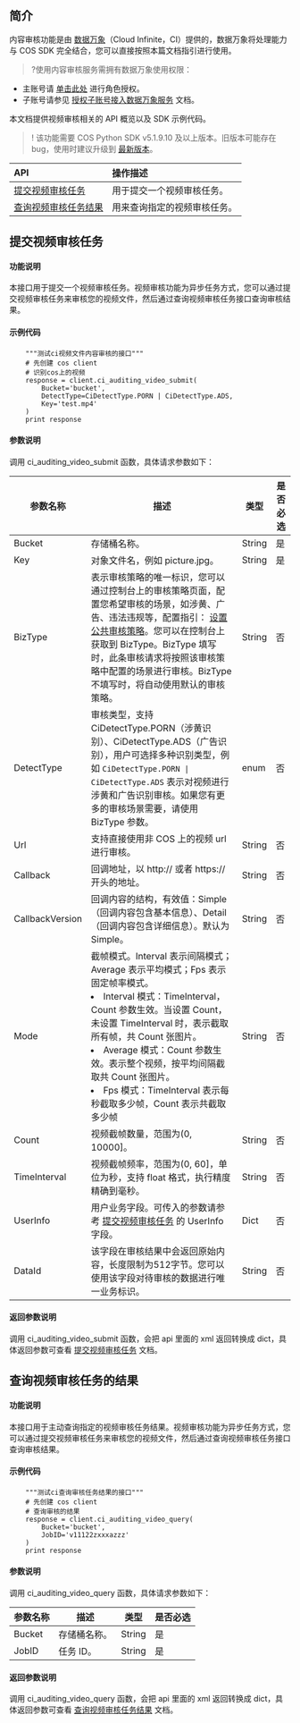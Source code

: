 ## 简介
内容审核功能是由 [数据万象](https://www.tencentcloud.com/document/product/1045)（Cloud Infinite，CI）提供的，数据万象将处理能力与 COS SDK 完全结合，您可以直接按照本篇文档指引进行使用。

>?使用内容审核服务需拥有数据万象使用权限：
- 主账号请 [单击此处](https://console.cloud.tencent.com/cam/role/grant?roleName=CI_QCSRole&policyName=QcloudCOSDataFullControl,QcloudAccessForCIRole,QcloudPartAccessForCIRole&principal=eyJzZXJ2aWNlIjoiY2kucWNsb3VkLmNvbSJ9&serviceType=%E6%95%B0%E6%8D%AE%E4%B8%87%E8%B1%A1&s_url=https%3A%2F%2Fconsole.cloud.tencent.com%2Fci) 进行角色授权。
- 子账号请参见 [授权子账号接入数据万象服务](https://intl.cloud.tencent.com/document/product/1045/33450) 文档。

本文档提供视频审核相关的 API 概览以及 SDK 示例代码。

>! 该功能需要 COS Python SDK v5.1.9.10 及以上版本。旧版本可能存在 bug，使用时建议升级到 [最新版本](https://github.com/tencentyun/cos-python-sdk-v5/releases)。
>

| API                                                          | 操作描述                   |
| :----------------------------------------------------------- | :------------------------- |
| [提交视频审核任务](https://intl.cloud.tencent.com/document/product/436/48249) | 用于提交一个视频审核任务。   |
| [查询视频审核任务结果](https://intl.cloud.tencent.com/document/product/436/48250) | 用来查询指定的视频审核任务。 |



## 提交视频审核任务

#### 功能说明

本接口用于提交一个视频审核任务。视频审核功能为异步任务方式，您可以通过提交视频审核任务来审核您的视频文件，然后通过查询视频审核任务接口查询审核结果。

#### 示例代码

```shell
    """测试ci视频文件内容审核的接口"""
    # 先创建 cos client
    # 识别cos上的视频
	response = client.ci_auditing_video_submit(
		Bucket='bucket',
		DetectType=CiDetectType.PORN | CiDetectType.ADS,
		Key='test.mp4'
	)
	print response
```

#### 参数说明

调用 ci_auditing_video_submit 函数，具体请求参数如下：

| 参数名称  | 描述                                                         | 类型   | 是否必选 |
| --------- | ------------------------------------------------------------ | ------ | -------- |
| Bucket | 存储桶名称。                                 | String  | 是       |
| Key | 对象文件名，例如 picture.jpg。                                 | String  | 是       |
| BizType | 表示审核策略的唯一标识，您可以通过控制台上的审核策略页面，配置您希望审核的场景，如涉黄、广告、违法违规等，配置指引： [设置公共审核策略](https://intl.cloud.tencent.com/document/product/436/52095)。您可以在控制台上获取到 BizType。BizType 填写时，此条审核请求将按照该审核策略中配置的场景进行审核。BizType 不填写时，将自动使用默认的审核策略。 | String  | 否       |
| DetectType      | 审核类型，支持 CiDetectType.PORN（涉黄识别）、CiDetectType.ADS（广告识别），用户可选择多种识别类型，例如 `CiDetectType.PORN \| CiDetectType.ADS` 表示对视频进行涉黄和广告识别审核。如果您有更多的审核场景需要，请使用 BizType 参数。  | enum | 否  
| Url | 支持直接使用非 COS 上的视频 url 进行审核。                                 | String  | 否       |
| Callback | 回调地址，以 http:// 或者 https:// 开头的地址。                                 | String  | 否       |
| CallbackVersion | 回调内容的结构，有效值：Simple（回调内容包含基本信息）、Detail（回调内容包含详细信息）。默认为 Simple。                                 | String  | 否       |
| Mode | 截帧模式。Interval 表示间隔模式；Average 表示平均模式；Fps 表示固定帧率模式。<li>Interval 模式：TimeInterval，Count 参数生效。当设置 Count，未设置 TimeInterval 时，表示截取所有帧，共 Count 张图片。<li> Average 模式：Count 参数生效。表示整个视频，按平均间隔截取共 Count 张图片。<li>Fps 模式：TimeInterval 表示每秒截取多少帧，Count 表示共截取多少帧 </li>                                | String  | 否       |
| Count | 视频截帧数量，范围为(0, 10000]。                                 | String  | 否       |
| TimeInterval | 视频截帧频率，范围为(0, 60]，单位为秒，支持 float 格式，执行精度精确到毫秒。                                 | String  | 否       |
| UserInfo | 用户业务字段。可传入的参数请参考 [提交视频审核任务](https://intl.cloud.tencent.com/document/product/436/48249) 的 UserInfo 字段。                            | Dict  | 否       |
| DataId | 该字段在审核结果中会返回原始内容，长度限制为512字节。您可以使用该字段对待审核的数据进行唯一业务标识。                                 | String  | 否       |

#### 返回参数说明

调用 ci_auditing_video_submit 函数，会把 api 里面的 xml 返回转换成 dict，具体返回参数可查看 [提交视频审核任务](https://intl.cloud.tencent.com/document/product/436/48249) 文档。


## 查询视频审核任务的结果

#### 功能说明

本接口用于主动查询指定的视频审核任务结果。视频审核功能为异步任务方式，您可以通过提交视频审核任务来审核您的视频文件，然后通过查询视频审核任务接口查询审核结果。

#### 示例代码

```shell
    """测试ci查询审核任务结果的接口"""
    # 先创建 cos client
    # 查询审核的结果
	response = client.ci_auditing_video_query(
		Bucket='bucket',
		JobID='v11122zxxxazzz'
	)
	print response
```

#### 参数说明

调用 ci_auditing_video_query 函数，具体请求参数如下：

| 参数名称  | 描述                                                         | 类型   | 是否必选 |
| --------- | ------------------------------------------------------------ | ------ | -------- |
| Bucket | 存储桶名称。                               | String  | 是       |
| JobID | 任务 ID。                                | String  | 是       |

#### 返回参数说明

调用 ci_auditing_video_query 函数，会把 api 里面的 xml 返回转换成 dict，具体返回参数可查看 [查询视频审核任务结果](https://intl.cloud.tencent.com/document/product/436/48250) 文档。



